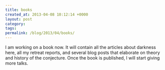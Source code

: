 ```yaml
---
title: books
created_at: 2013-04-08 10:12:14 +0000
layout: post
category: 
tags: 
permalink: /blog/2013/04/books/
---
```


I am working on a book now. It will contain all the articles about darkness here, all my retreat reports, and several blog posts that elaborate on theory and history of the conjecture. Once the book is published, I will start giving more talks.